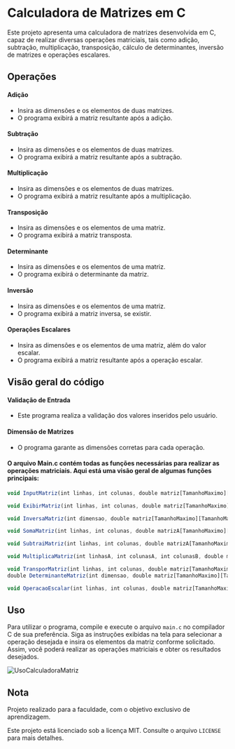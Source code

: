 <!-- Título e descrição -->
# Calculadora de Matrizes em C

Este projeto apresenta uma calculadora de matrizes desenvolvida em C, capaz de realizar diversas operações matriciais, tais como adição, subtração, multiplicação, transposição, cálculo de determinantes, inversão de matrizes e operações escalares.

<!-- Operações utilizadas -->
## Operações

#### Adição
- Insira as dimensões e os elementos de duas matrizes.
- O programa exibirá a matriz resultante após a adição.

#### Subtração
- Insira as dimensões e os elementos de duas matrizes.
- O programa exibirá a matriz resultante após a subtração.

#### Multiplicação
- Insira as dimensões e os elementos de duas matrizes.
- O programa exibirá a matriz resultante após a multiplicação.

#### Transposição
- Insira as dimensões e os elementos de uma matriz.
- O programa exibirá a matriz transposta.

#### Determinante
- Insira as dimensões e os elementos de uma matriz.
- O programa exibirá o determinante da matriz.

#### Inversão
- Insira as dimensões e os elementos de uma matriz.
- O programa exibirá a matriz inversa, se existir.

#### Operações Escalares
- Insira as dimensões e os elementos de uma matriz, além do valor escalar.
- O programa exibirá a matriz resultante após a operação escalar.

<!-- Funções do código -->
## Visão geral do código

#### Validação de Entrada
- Este programa realiza a validação dos valores inseridos pelo usuário.
#### Dimensão de Matrizes
- O programa garante as dimensões corretas para cada operação.

#### O arquivo Main.c contém todas as funções necessárias para realizar as operações matriciais. Aqui está uma visão geral de algumas funções principais:

```javascript
void InputMatriz(int linhas, int colunas, double matriz[TamanhoMaximo][TamanhoMaximo]);
```

```javascript
void ExibirMatriz(int linhas, int colunas, double matriz[TamanhoMaximo][TamanhoMaximo]);
```

```javascript
void InversaMatriz(int dimensao, double matriz[TamanhoMaximo][TamanhoMaximo], double matrizInversa[TamanhoMaximo][TamanhoMaximo]);
```

```javascript
void SomaMatriz(int linhas, int colunas, double matrizA[TamanhoMaximo][TamanhoMaximo], double matrizB[TamanhoMaximo][TamanhoMaximo], double matrizC[TamanhoMaximo][TamanhoMaximo]);
```

```javascript
void SubtraiMatriz(int linhas, int colunas, double matrizA[TamanhoMaximo][TamanhoMaximo], double matrizB[TamanhoMaximo][TamanhoMaximo], double matrizC[TamanhoMaximo][TamanhoMaximo]);
```

```javascript
void MultiplicaMatriz(int linhasA, int colunasA, int colunasB, double matrizA[TamanhoMaximo][TamanhoMaximo], double matrizB[TamanhoMaximo][TamanhoMaximo], double matrizC[TamanhoMaximo][TamanhoMaximo]);
```

```javascript
void TransporMatriz(int linhas, int colunas, double matriz[TamanhoMaximo][TamanhoMaximo], double matrizTransposta[TamanhoMaximo][TamanhoMaximo]);
double DeterminanteMatriz(int dimensao, double matriz[TamanhoMaximo][TamanhoMaximo]);
```

```javascript
void OperacaoEscalar(int linhas, int colunas, double matriz[TamanhoMaximo][TamanhoMaximo], double escalar, int operacao, double matrizResultado[TamanhoMaximo][TamanhoMaximo]);
```

<!-- Como usar -->
## Uso

Para utilizar o programa, compile e execute o arquivo `main.c` no compilador C de sua preferência. Siga as instruções exibidas na tela para selecionar a operação desejada e insira os elementos da matriz conforme solicitado. Assim, você poderá realizar as operações matriciais e obter os resultados desejados.

![UsoCalculadoraMatriz](https://github.com/user-attachments/assets/d779625c-9fe5-4c47-88d3-fdacd211badd)

<!-- Observações -->
## Nota

Projeto realizado para a faculdade, com o objetivo exclusivo de aprendizagem.

Este projeto está licenciado sob a licença MIT. Consulte o arquivo `LICENSE` para mais detalhes.

